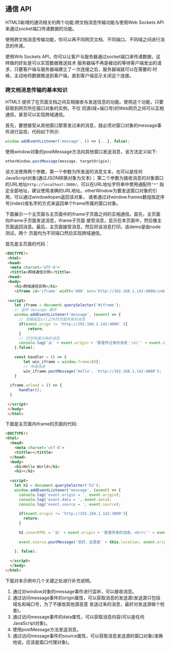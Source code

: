 ## 通信 API

HTML5新增的通讯相关的两个功能:跨文档消息传输功能与使用Web Sockets API 来通过socket端口传递数据的功能。

使用跨文档消息传输功能，你可以再不同网页文档、不同端口、不同域之间进行消息的传递。

使用Wrb Sockets API，你可以让客户与服务器通过socket端口来传递数据，这样做的好处是可以实现数据推送技术
服务器端不再是被动的等待客户端发出的请求，只要客户端与服务器端建立了一次连接之后，服务器端就可以在需要的
时候，主动地将数据推送到客户端，直到客户端显示关闭这个连接。

### 跨文档消息传输的基本知识

HTML5 提供了在页面文档之间互相接收与发送信息的功能。使用这个功能，只要获取到网页所在窗口对象的实例，不仅
同源(域+端口号)的Web网页之间可以互相通信，甚至可以实现跨域通信。

首先，要想接受从其他窗口那里发过来的消息，就必须对窗口对象的message事件进行监视，代码如下所示:
```js
window.addEventListener('message', () => {...}, false);
```
使用window对象的postMessage方法向其他窗口发送消息，该方法定义如下:
```js
otherWindow.postMessage(message, targetOrigin);
```
该方法使用两个参数，第一个参数为所发送的消息文本，也可以是任何JavaScript对象(通过JSON转换对象为文本)；
第二个参数为接收消息的对象窗口的URL地址`http://localhost:3000/。`可以在URL地址字符串中使用通配符`"*"`
指定全部地址，建议使用准确的URL地址。otherWindow为要发送窗口对象的引用，可以通过window》open返回该对象，
或者通过对window.frames数组指定序号(index)或名字的方式来返回单个frame所属的窗口对象。

下面展示一个主页面与主页面中的iframe子页面之间的互相通信。首先，主页面向iframe子页面发送消息，iframe子页面
接受消息，显示在本页面中，然后像主页面返回消息。最后，主页面接受消息，然后将该消息打印。该demo是由node测试，两个
页面均为不同端口然后实现跨域通信。

首先是主页面的代码：
```html
<DOCTYPE!>
 <html>
 <head>
  <meta charset='UTF-8'>
  <tittle>跨域通信示例</tittle>
 <head>
 <body>
    <h1>跨域通信实例</h1>
    <iframe id='iframe' width='400' src='http://192.168.1.142:4000/index'></iframe>
 
 <script>
    let iframe = document.querySelector('#iframe');
    // 监听 message 事件
    window.addEventListener('message', (event) => {
      // 忽略指定url之外的页面传来的消息
      if(event.orign != 'http://192.168.1.142:4000' ){
          return;
      }
      // 打印传递过来的消息
      console.log('从' + event.origin + '那里传过来的消息：\n\'' + event.data + '\'');
    },false);
    
    const handler = () => {
        let win_iframe = window.frames[0];
        // 传递消息
        win_iframe.postMessage('Hello', 'http://192.168.1.142:4000');
    }
  
  iframe.onload = () => {
      handler();
  }
   
 </script>
 </body>
 </html>
```
下面是主页面内iframe的页面的代码:
```html
<DOCTYPE!>
<html>
  <head>
    <meta charset='utf-8'>
    <tittle></tittle>
  </head>
  <body>
    <h1>Hello World</h1>
    <h2></h2>
  
  <script>
    let h2 = document.querySelector('h2');
    window.addEventListener('message', (event) => {
      console.log('event.origin = ', event.origin);
      console.log('event.data = ', event.data);
      console.log('event.source = ', event.source);
 
      if(event.origin != 'http://192.168.1.142:3000'){
        return;
      }
 
      h2.innerHTML = '从' + event.origin + '那里传来的消息。<br>\'' + event.data + '\'';
 
      event.source.postMessage('您好，这里是' + this.location, event.origin);
      
    }, false);
  
  </script>
  </body>
</html>
```

下面对本示例中几个关键之处进行补充说明。
1. 通过对window对象的message事件进行监听，可以接收消息。
2. 通过访问message事件的origin属性，可以获取消息的发送源(发送源只包括域名和端口号，为了不接收其他源恶意
   发送过来的消息，最好对发送源做个检查)。
3. 通过访问message事件的data属性，可以获取消息内容(可以是任何JavaScript对象)。
4. 使用postMessage方法发送消息。
5. 通过访问message事件的source属性，可以获取消息发送源的窗口对象(准确地说，应该是窗口代理对象)。









